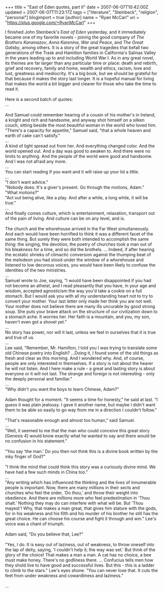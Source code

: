 +++
title = "East of Eden quotes, part II"
date = 2007-06-07T10:42:00Z
updated = 2007-06-07T11:23:17Z
tags = ["literature", "Steinbeck", "religion", "personal"]
blogimport = true
[author]
	name = "Ryan McCarl"
	uri = "https://plus.google.com/+RyanMcCarl"
+++

I finished John Steinbeck's <span style="font-style: italic;">East of Eden</span> yesterday, and it immediately became one of my favorite novels - joining the good company of <span style="font-style: italic;">The Brothers Karamazov</span>, <span style="font-style: italic;">Anna Karenina</span>, <span style="font-style: italic;">War and Peace</span>, and <span style="font-style: italic;">The Great Gatsby</span>, among others.  It is a story of the great tragedies that befall two generations of the Trask and Hamilton families in California's Salinas Valley in the years leading up to and including World War I.  As in any great novel, its themes are far larger than any particular time or place: death and rebirth, grief and recovery, family and home, wealth and ethics, racism, love and lust, greatness and mediocrity.  It's a big book, but we should be grateful for that because it makes the story last longer.  It is a hopeful manual for living that makes the world a bit bigger and clearer for those who take the time to read it.<br /><br />Here is a second batch of quotes:<br />...<br /><br />And Samuel could remember hearing of a cousin of his mother's in Ireland, a knight and rich and handsome, and anyway shot himself on a silken couch, sitting beside the most beautiful woman in the world who loved him.  "There's a capacity for appetite," Samuel said, "that a whole heaven and earth of cake can't satisfy."<br />...<br />A kind of light spread out from her.  And everything changed color.  And the world opened out.  And a day was good to awaken to.  And there were no limits to anything.  And the people of the world were good and handsome.  And I was not afraid any more.<br />...<br />You can start reading if you want and it will raise up your lid a little.<br />...<br />"I don't want advice."<br />"Nobody does.  It's a giver's present.  Go through the motions, Adam."<br />"What motions?"<br />"Act out being alive, like a play.  And after a while, a long while, it will be true."<br />...<br />And finally comes culture, which is entertainment, relaxation, transport out of the pain of living.  And culture can be on any level, and is.<br /><br />The church and the whorehouse arrived in the Far West simultaneously.  And each would have been horrified to think it was a different facet of the same thing.  But surely they were both intended to accomplish the same thing: the singing, the devotion, the poetry of churches took a man out of his bleakness for a time, and so did the brothels. ... Indeed, if after hearing the ecstatic shrieks of climactic conversion against the thumping beat of the melodeon you had stood under the window of a whorehouse and listened to low decorous voices, you would have been likely to confuse the identities of the two ministries.<br />...<br />Samuel wrote to Joe, saying, "I would have been disappointed if you had not become an atheist, and I read pleasantly that you have, in your age and wisdom, accepted agnosticism the way you'd take a cookie on a full stomach.  But I would ask you with all my understanding heart not to try to convert your mother.  Your last letter only made her think you are not well.  Your mother does not believe there are many ills uncurable by good strong soup.  She puts your brave attack on the structure of our civilization down to a stomach ache.  It worries her.  Her faith is a mountain, and you, my son, haven't even got a shovel yet."<br />...<br />No story has power, nor will it last, unless we feel in ourselves that it is true and true of us.<br />...<br />Lee said, "Remember, Mr. Hamilton, I told you I was trying to translate some old Chinese poetry into English?  ...Doing it, I found some of the old things as fresh and clear as this morning.  And I wondered why.  And, of course, people are only interested in themselves.  If a story is not about the hearer he will not listen.  And I here make a rule - a great and lasting story is about everyone or it will not last.  The strange and foreign is not interesting - only the deeply personal and familiar."<br />...<br />"Why didn't you want the boys to learn Chinese, Adam?"<br /><br />Adam thought for a moment.  "It seems a time for honesty," he said at last.  "I guess it was plain jealousy.  I gave it another name, but maybe I didn't want them to be able so easily to go way from me in a direction I couldn't follow."<br /><br />"That's reasonable enough and almost too human," said Samuel.<br />...<br />"Well, it seemed to me that the man who could conceive this great story [Genesis 4] would know exactly what he wanted to say and there would be no confusion in his statement."<br /><br />"You say 'the man.'  Do you then not think this is a divine book written by the inky finger of God?"<br /><br />"I think the mind that could think this story was a curiously divine mind.  We have had a few such minds in China too."<br />...<br />"Any writing which has influenced the thinking and the lives of innumerable people is important.  Now, there are many millions in their sects and churches who feel the order, 'Do thou,' and throw their weight into obedience.  And there are millions more who feel predestination in 'Thou shalt.'  Nothing they may do can interfere with what will be.  But 'Thou mayest'!  Why, that makes a man great, that gives him stature with the gods, for in his weakness and his filth and his murder of his brother he still has the great choice.  He can choose his course and fight it through and win."  Lee's voice was a chant of triumph.<br /><br />Adam said, "Do you believe that, Lee?"<br /><br />"Yes, I do.  It is easy out of laziness, out of weakness, to throw oneself into the lap of deity, saying, 'I couldn't help it; the way was set.'  But think of the glory of the choice!  That makes a man a man.  A cat has no choice, a bee must make honey.  There's no godliness there. ... Confucius tells men how they shold live to have good and successful lives.  But this - this is a ladder to climb to the stars."  Lee's eyes shone.  "You can never lose that.  It cuts the feet from under weakness and cowardliness and laziness."<br /><br />...

